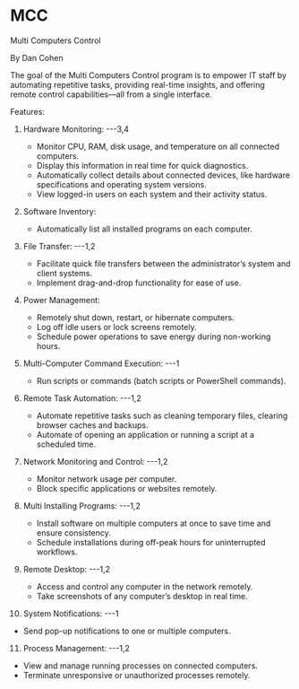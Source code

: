 # MCC
Multi Computers Control 

By Dan Cohen

The goal of the Multi Computers Control program is to empower IT staff by automating repetitive tasks, providing real-time insights, and offering remote control capabilities—all from a single interface.

Features:

1. Hardware Monitoring: ---3,4
   - Monitor CPU, RAM, disk usage, and temperature on all connected computers.
   - Display this information in real time for quick diagnostics.
   - Automatically collect details about connected devices, like hardware specifications and operating system versions.
   - View logged-in users on each system and their activity status.

2. Software Inventory:
   - Automatically list all installed programs on each computer.

3. File Transfer: ---1,2
   - Facilitate quick file transfers between the administrator’s system and client systems.
   - Implement drag-and-drop functionality for ease of use.

4. Power Management:
   - Remotely shut down, restart, or hibernate computers.
   - Log off idle users or lock screens remotely.
   - Schedule power operations to save energy during non-working hours.

5. Multi-Computer Command Execution: ---1
   - Run scripts or commands (batch scripts or PowerShell commands).

6. Remote Task Automation: ---1,2
   - Automate repetitive tasks such as cleaning temporary files, clearing browser caches and backups.
   - Automate of opening an application or running a script at a scheduled time.

7. Network Monitoring and Control: ---1,2
   - Monitor network usage per computer.
   - Block specific applications or websites remotely.

8. Multi Installing Programs: ---1,2
   - Install software on multiple computers at once to save time and ensure consistency.
   - Schedule installations during off-peak hours for uninterrupted workflows.

9. Remote Desktop: ---1,2
   - Access and control any computer in the network remotely.
   - Take screenshots of any computer’s desktop in real time.

10. System Notifications: ---1
   - Send pop-up notifications to one or multiple computers.

11. Process Management: ---1,2
   - View and manage running processes on connected computers.
   - Terminate unresponsive or unauthorized processes remotely.
